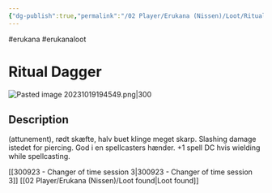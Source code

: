 ```yaml
---
{"dg-publish":true,"permalink":"/02 Player/Erukana (Nissen)/Loot/Ritual Dagger/","tags":["erukana","erukanaloot"]}
---
```



#erukana #erukanaloot 

# Ritual Dagger
![Pasted image 20231019194549.png|300](/img/user/10%20Attachments/Pasted%20image%2020231019194549.png)
## Description
(attunement), rødt skæfte, halv buet klinge meget skarp. Slashing damage istedet for piercing. God i en spellcasters hænder.  +1 spell DC hvis wielding while spellcasting. 

[[300923 - Changer of time session 3\|300923 - Changer of time session 3]]
[[02 Player/Erukana (Nissen)/Loot found\|Loot found]]